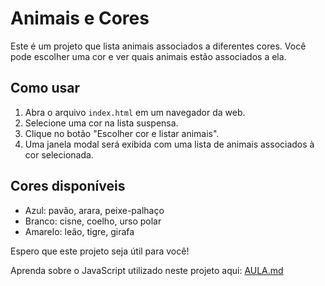 # Animais e Cores

Este é um projeto que lista animais associados a diferentes cores. Você pode escolher uma cor e ver quais animais estão associados a ela.

## Como usar

1. Abra o arquivo `index.html` em um navegador da web.
2. Selecione uma cor na lista suspensa.
3. Clique no botão "Escolher cor e listar animais".
4. Uma janela modal será exibida com uma lista de animais associados à cor selecionada.

## Cores disponíveis

- Azul: pavão, arara, peixe-palhaço
- Branco: cisne, coelho, urso polar
- Amarelo: leão, tigre, girafa

Espero que este projeto seja útil para você! 

Aprenda sobre o JavaScript utilizado neste projeto aqui: [AULA.md](AULA.md)
